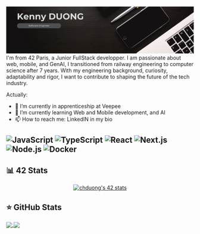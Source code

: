 ![Banner](./banner.png)
I'm from 42 Paris, a Junior FullStack developper.
I am passionate about web, mobile, and GenAI, I transitioned from railway engineering to computer science after 7 years.
With my engineering background, curiosity, adaptability and rigor, I want to contribute to shaping the future of the tech industry. 

Actually:
- 🔭 I’m currently in apprenticeship at Veepee
- 🌱 I’m currently learning Web and Mobile development, and AI
- 📫 How to reach me: LinkedIN in my bio

![JavaScript](https://img.shields.io/badge/JavaScript-323330?style=for-the-badge&logo=javascript&logoColor=F7DF1E) ![TypeScript](https://img.shields.io/badge/TypeScript-007ACC?style=for-the-badge&logo=typescript&logoColor=white) ![React](https://img.shields.io/badge/React-20232A?style=for-the-badge&logo=react&logoColor=61DAFB) ![Next.js](https://img.shields.io/badge/next.js-000000?style=for-the-badge&logo=nextdotjs&logoColor=white) ![Node.js](https://img.shields.io/badge/Node.js-339933?style=for-the-badge&logo=nodedotjs&logoColor=white) ![Docker](https://img.shields.io/badge/Docker-2CA5E0?style=for-the-badge&logo=docker&logoColor=white)
---

## :bar_chart: 42 Stats
<p align="center"><a href="https://github.com/JaeSeoKim/badge42" ><img src="https://badge42.vercel.app/api/v2/cldxdz29000110fl11yicbsj4/stats?cursusId=21&coalitionId=45" alt="chduong's 42 stats" /></a></p>

## ⭐ GitHub Stats
<a href="https://github.com/anuraghazra/github-readme-stats">
  <img height=200 align="center" src="https://github-readme-stats.vercel.app/api?username=chduong42&theme=algolia" />
</a>
<a href="https://github.com/anuraghazra/convoychat">
  <img height=200 align="center" src="https://github-readme-stats.vercel.app/api/top-langs?username=chduong42&layout=compact&langs_count=8&card_width=320&theme=algolia" />
</a>
